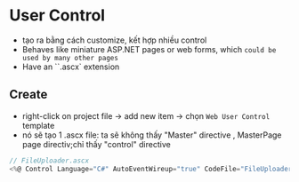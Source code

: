 # User Control
* tạo ra bằng cách customize, kết hợp nhiều control
* Behaves like miniature ASP.NET pages or web forms, which `could be used by many other pages`
* Have an ``.ascx` extension

## Create 
* right-click on project file -> add new item -> chọn `Web User Control` template
* nó sẽ tạo 1 .ascx file: ta sẽ không thấy "Master" directive , MasterPage page directiv;chỉ thấy "control" directive 
```cs
// FileUploader.ascx
<%@ Control Language="C#" AutoEventWireup="true" CodeFile="FileUploader.ascx.cs" Inherits="FileUploader" %>
```